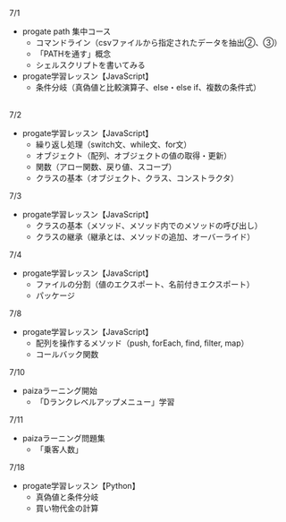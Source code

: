 7/1</br>
- progate path 集中コース</br>
  - コマンドライン（csvファイルから指定されたデータを抽出②、③）
  - 「PATHを通す」概念
  - シェルスクリプトを書いてみる
- progate学習レッスン【JavaScript】
  - 条件分岐（真偽値と比較演算子、else・else if、複数の条件式）
</br></br>

7/2</br>
- progate学習レッスン【JavaScript】
  - 繰り返し処理（switch文、while文、for文）
  - オブジェクト（配列、オブジェクトの値の取得・更新）
  - 関数（アロー関数、戻り値、スコープ）
  - クラスの基本（オブジェクト、クラス、コンストラクタ）

7/3</br>
- progate学習レッスン【JavaScript】
  - クラスの基本（メソッド、メソッド内でのメソッドの呼び出し）
  - クラスの継承（継承とは、メソッドの追加、オーバーライド）

7/4</br>
- progate学習レッスン【JavaScript】
  - ファイルの分割（値のエクスポート、名前付きエクスポート）
  - パッケージ

7/8</br>
- progate学習レッスン【JavaScript】
  - 配列を操作するメソッド（push, forEach, find, filter, map）
  - コールバック関数

7/10</br>
- paizaラーニング開始
  - 「Dランクレベルアップメニュー」学習

7/11</br>
- paizaラーニング問題集
  - 「乗客人数」
    
7/18</br>
- progate学習レッスン【Python】
  - 真偽値と条件分岐
  - 買い物代金の計算
